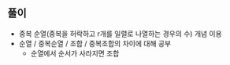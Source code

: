 ## 풀이

- 중복 순열(중복을 허락하고 r개를 일렬로 나열하는 경우의 수) 개념 이용
- 순열 / 중복순열 / 조합 / 중복조합의 차이에 대해 공부
  - 순열에서 순서가 사라지면 조합
